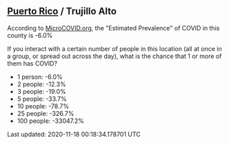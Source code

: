 
## [Puerto Rico](/united-states/puerto-rico) / Trujillo Alto

According to [MicroCOVID.org](http://microcovid.org),
the "Estimated Prevalence" of COVID in this county is -6.0%

If you interact with a certain number of people in this location
(all at once in a group, or spread out across the day), what is the chance that
1 or more of them has COVID?

- 1 person: -6.0%
- 2 people: -12.3%
- 3 people: -19.0%
- 5 people: -33.7%
- 10 people: -78.7%
- 25 people: -326.7%
- 100 people: -33047.2%

Last updated: 2020-11-18 00:18:34.178701 UTC
